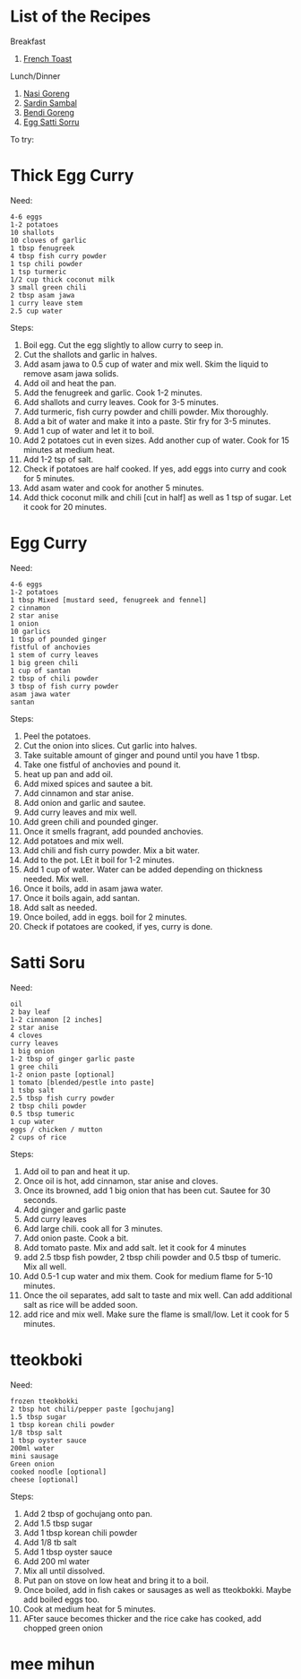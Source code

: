# List of the Recipes 

Breakfast
1. [French Toast](https://github.com/lol4291/my-recipes/tree/main/French%20Toast)

Lunch/Dinner
1. [Nasi Goreng](https://github.com/lol4291/my-recipes/tree/main/Nasi%20Goreng)
2. [Sardin Sambal](https://github.com/lol4291/my-recipes/tree/main/Sardin%20Sambal)
3. [Bendi Goreng](https://github.com/lol4291/my-recipes/tree/main/Bendi%20Goreng)
4. [Egg Satti Sorru](https://github.com/lol4291/my-recipes/tree/main/Egg%20Satti%20Sorru)



To try:
# Thick Egg Curry
Need:

    4-6 eggs
    1-2 potatoes
    10 shallots
    10 cloves of garlic
    1 tbsp fenugreek
    4 tbsp fish curry powder
    1 tsp chili powder
    1 tsp turmeric
    1/2 cup thick coconut milk
    3 small green chili
    2 tbsp asam jawa
    1 curry leave stem
    2.5 cup water
Steps:
1. Boil egg. Cut the egg slightly to allow curry to seep in.
2. Cut the shallots and garlic in halves.
3. Add asam jawa to 0.5 cup of water and mix well. Skim the liquid to remove asam jawa solids.
4. Add oil and heat the pan.
5. Add the fenugreek and garlic. Cook 1-2 minutes.
6. Add shallots and curry leaves. Cook for 3-5 minutes.
7. Add turmeric, fish curry powder and chilli powder. Mix thoroughly.
8. Add a bit of water and make it into a paste. Stir fry for 3-5 minutes.
9. Add 1 cup of water and let it to boil.
10. Add 2 potatoes cut in even sizes. Add another cup of water. Cook for 15 minutes at medium heat.
11. Add 1-2 tsp of salt.
12. Check if potatoes are half cooked. If yes, add eggs into curry and cook for 5 minutes.
13. Add asam water and cook for another 5 minutes.
14. Add thick coconut milk and chili [cut in half] as well as 1 tsp of sugar. Let it cook for 20 minutes.


# Egg Curry
Need:

    4-6 eggs
    1-2 potatoes
    1 tbsp Mixed [mustard seed, fenugreek and fennel]
    2 cinnamon
    2 star anise
    1 onion
    10 garlics
    1 tbsp of pounded ginger
    fistful of anchovies
    1 stem of curry leaves
    1 big green chili
    1 cup of santan
    2 tbsp of chili powder
    3 tbsp of fish curry powder
    asam jawa water
    santan
Steps:
1. Peel the potatoes.
2. Cut the onion into slices. Cut garlic into halves.
3. Take suitable amount of ginger and pound until you have 1 tbsp.
4. Take one fistful of anchovies and pound it.
5. heat up pan and add oil.
6. Add mixed spices and sautee a bit.
7. Add cinnamon and star anise.
8. Add onion and garlic and sautee.
9. Add curry leaves and mix well.
10. Add green chili and pounded ginger.
11. Once it smells fragrant, add pounded anchovies.
12. Add potatoes and mix well.
13. Add chili and fish curry powder. Mix a bit water.
14. Add to the pot. LEt it boil for 1-2 minutes.
15. Add 1 cup of water. Water can be added depending on thickness needed. Mix well.
16. Once it boils, add in asam jawa water.
17. Once it boils again, add santan.
18. Add salt as needed.
19. Once boiled, add in eggs. boil for 2 minutes.
20. Check if potatoes are cooked, if yes, curry is done.


# Satti Soru
Need:

    oil
    2 bay leaf
    1-2 cinnamon [2 inches]
    2 star anise
    4 cloves
    curry leaves
    1 big onion
    1-2 tbsp of ginger garlic paste
    1 gree chili
    1-2 onion paste [optional]
    1 tomato [blended/pestle into paste]
    1 tsbp salt
    2.5 tbsp fish curry powder
    2 tbsp chili powder
    0.5 tbsp tumeric
    1 cup water
    eggs / chicken / mutton
    2 cups of rice
Steps:
1. Add oil to pan and heat it up.
2. Once oil is hot, add cinnamon, star anise and cloves. 
3. Once its browned, add 1 big onion that has been cut. Sautee for 30 seconds.
4.  Add ginger and garlic paste
5.  Add curry leaves
6.  Add large chili. cook all for 3 minutes.
7.  Add onion paste. Cook a bit.
8.  Add tomato paste. Mix and add salt. let it cook for 4 minutes
9.  add 2.5 tbsp fish powder, 2 tbsp chili powder and 0.5 tbsp of tumeric. Mix all well.
10.  Add 0.5-1 cup water and mix them. Cook for medium flame for 5-10 minutes.
11.  Once the oil separates, add salt to taste and mix well. Can add additional salt as rice will be added soon.
12.  add rice and mix well. Make sure the flame is small/low. Let it cook for 5 minutes.


# tteokboki
Need:

    frozen tteokbokki
    2 tbsp hot chili/pepper paste [gochujang]
    1.5 tbsp sugar
    1 tbsp korean chili powder
    1/8 tbsp salt
    1 tbsp oyster sauce
    200ml water
    mini sausage
    Green onion
    cooked noodle [optional]
    cheese [optional]
Steps:
1. Add 2 tbsp of gochujang onto pan.
2. Add 1.5 tbsp sugar
3. Add 1 tbsp korean chili powder
4. Add 1/8 tb salt
5. Add 1 tbsp oyster sauce
6. Add 200 ml water
7. Mix all until dissolved.
8. Put pan on stove on low heat and bring it to a boil.
9. Once boiled, add in fish cakes or sausages as well as tteokbokki. Maybe add boiled eggs too.
10. Cook at medium heat for 5 minutes.
11. AFter sauce becomes thicker and the rice cake has cooked, add chopped green onion

# mee mihun
